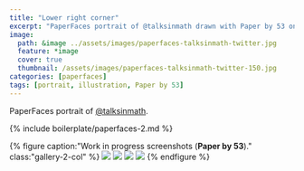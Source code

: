 ```yaml
---
title: "Lower right corner"
excerpt: "PaperFaces portrait of @talksinmath drawn with Paper by 53 on an iPad."
image: 
  path: &image ../assets/images/paperfaces-talksinmath-twitter.jpg 
  feature: *image
  cover: true
  thumbnail: /assets/images/paperfaces-talksinmath-twitter-150.jpg
categories: [paperfaces]
tags: [portrait, illustration, Paper by 53]
---
```


PaperFaces portrait of [@talksinmath](https://twitter.com/talksinmath).

{% include boilerplate/paperfaces-2.md %}

{% figure caption:"Work in progress screenshots (**Paper by 53**)." class:"gallery-2-col" %}
[![](/assets/images/paperfaces-talksinmath-process-1-600.jpg)](/assets/images/paperfaces-talksinmath-process-1-lg.jpg)
[![](/assets/images/paperfaces-talksinmath-process-2-600.jpg)](/assets/images/paperfaces-talksinmath-process-2-lg.jpg)
[![](/assets/images/paperfaces-talksinmath-process-3-600.jpg)](/assets/images/paperfaces-talksinmath-process-3-lg.jpg)
[![](/assets/images/paperfaces-talksinmath-process-4-600.jpg)](/assets/images/paperfaces-talksinmath-process-4-lg.jpg)
{% endfigure %}
